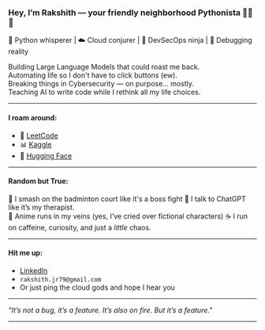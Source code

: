 ### Hey, I’m Rakshith — your friendly neighborhood Pythonista 👨‍💻🐍  
🐍 Python whisperer | ☁️ Cloud conjurer | 🔐 DevSecOps ninja | 👾 Debugging reality

Building Large Language Models that could roast me back.  
Automating life so I don't have to click buttons (ew).  
Breaking things in Cybersecurity — on purpose... mostly.  
Teaching AI to write code while I rethink all my life choices.

---

#### I roam around:
- 🧠 [LeetCode](https://leetcode.com/u/saitama_97/)
- 📊 [Kaggle](https://www.kaggle.com/saitama97)
- 🤗 [Hugging Face](https://huggingface.co/Saitamajr97)

---

#### Random but True:
🏸 I smash on the badminton court like it's a boss fight 
💬 I talk to ChatGPT like it’s my therapist.    
🎌 Anime runs in my veins (yes, I’ve cried over fictional characters) 
☕ I run on caffeine, curiosity, and just a *little* chaos.

---

#### Hit me up:
- [LinkedIn](https://www.linkedin.com/in/rakshith-j-r-98a41368/)
- `rakshith.jr79@gmail.com`
- Or just ping the cloud gods and hope I hear you

---

_"It’s not a bug, it’s a feature. It’s also on fire. But it’s a feature."_  

---
